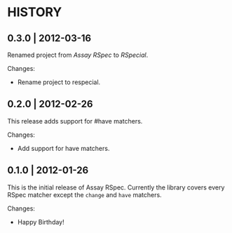 # HISTORY

## 0.3.0 | 2012-03-16

Renamed project from *Assay RSpec* to *RSpecial*.

Changes:

* Rename project to respecial.


## 0.2.0 | 2012-02-26

This release adds support for #have matchers.

Changes:

* Add support for have matchers.


## 0.1.0 | 2012-01-26

This is the initial release of Assay RSpec. Currently the library covers
every RSpec matcher except the `change` and `have` matchers.

Changes:

* Happy Birthday!

